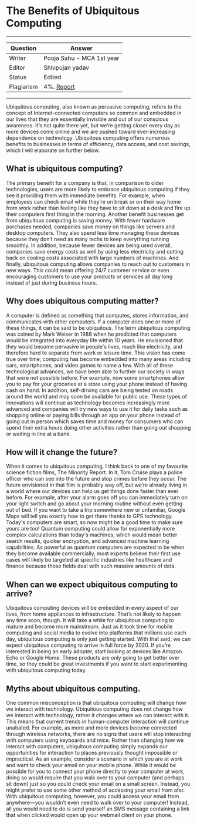# The Benefits of Ubiquitous Computing

---

| Question   | Answer |
| ---------- | ------ |
| Writer     | Pooja Sahu - MCA 1st year|
| Editor     | Shivpujan yadav|
| Status     | Edited |
| Plagiarism | 4%. [Report](https://github.com/shivpujan12/Srijan-2022/blob/main/articles/plagReports/)|

---

Ubiquitous computing, also known as pervasive computing, refers to the concept of Internet-connected computers so common and embedded in our lives that they are essentially invisible and out of our conscious awareness. It’s not quite there yet, but we’re getting closer every day as more devices come online and we are pushed toward ever-increasing dependence on technology. Ubiquitous computing offers numerous benefits to businesses in terms of efficiency, data access, and cost savings, which I will elaborate on further below.

## What is ubiquitous computing?

The primary benefit for a company is that, in comparison to older technologies, users are more likely to embrace ubiquitous computing if they see it providing them with immediate benefits. For example, when employees can check email while they’re on break or on their way home from work rather than feeling like they have to sit down at a desk and fire up their computers first thing in the morning. Another benefit businesses get from ubiquitous computing is saving money. With fewer hardware purchases needed, companies save money on things like servers and desktop computers. They also spend less time managing these devices because they don’t need as many techs to keep everything running smoothly. In addition, because fewer devices are being used overall, companies save energy costs as well by using less electricity and cutting back on cooling costs associated with large numbers of machines. And finally, ubiquitous computing allows companies to reach out to customers in new ways. This could mean offering 24/7 customer service or even encouraging customers to use your products or services all day long instead of just during business hours.

## Why does ubiquitous computing matter?

A computer is defined as something that computes, stores information, and communicates with other computers. If a computer does one or more of these things, it can be said to be ubiquitous. The term ubiquitous computing was coined by Mark Weiser in 1988 when he predicted that computers would be integrated into everyday life within 10 years. He envisioned that they would become pervasive in people's lives, much like electricity, and therefore hard to separate from work or leisure time. This vision has come true over time; computing has become embedded into many areas including cars, smartphones, and video games to name a few. With all of these technological advances, we have been able to further our society in ways that were not possible before. For example, now some smartphones allow you to pay for your groceries at a store using your phone instead of having cash on hand. In addition, self-driving cars are being tested on roads around the world and may soon be available for public use. These types of innovations will continue as technology becomes increasingly more advanced and companies will try new ways to use it for daily tasks such as shopping online or paying bills through an app on your phone instead of going out in person which saves time and money for consumers who can spend their extra hours doing other activities rather than going out shopping or waiting in line at a bank.

## How will it change the future?

When it comes to ubiquitous computing, I think back to one of my favourite science fiction films, The Minority Report. In it, Tom Cruise plays a police officer who can see into the future and stop crimes before they occur. The future envisioned in that film is probably way off, but we’re already living in a world where our devices can help us get things done faster than ever before. For example, after your alarm goes off you can immediately turn on your light switch and go about your morning routine without even getting out of bed. If you want to take a trip somewhere new or unfamiliar, Google Maps will tell you exactly how to get there thanks to GPS technology. Today's computers are smart, so now might be a good time to make sure yours are too! Quantum computing could allow for exponentially more complex calculations than today's machines, which would mean better search results, quicker encryption, and advanced machine learning capabilities. As powerful as quantum computers are expected to be when they become available commercially, most experts believe their first use cases will likely be targeted at specific industries like healthcare and finance because those fields deal with such massive amounts of data.

## When can we expect ubiquitous computing to arrive?

Ubiquitous computing devices will be embedded in every aspect of our lives, from home appliances to infrastructure. That’s not likely to happen any time soon, though. It will take a while for ubiquitous computing to mature and become more mainstream. Just as it took time for mobile computing and social media to evolve into platforms that millions use each day, ubiquitous computing is only just getting started. With that said, we can expect ubiquitous computing to arrive in full force by 2020. If you’re interested in being an early adopter, start looking at devices like Amazon Echo or Google Home. These products are only going to get better over time, so they could be great investments if you want to start experimenting with ubiquitous computing today.

## Myths about ubiquitous computing.

One common misconception is that ubiquitous computing will change how we interact with technology. Ubiquitous computing does not change how we interact with technology, rather it changes where we can interact with it. This means that current trends in human-computer interaction will continue unabated. For example, as more and more devices become connected through wireless networks, there are no signs that users will stop interacting with computers using keyboards and mice. Rather than changing how we interact with computers, ubiquitous computing simply expands our opportunities for interaction to places previously thought impossible or impractical. As an example, consider a scenario in which you are at work and want to check your email on your mobile phone. While it would be possible for you to connect your phone directly to your computer at work, doing so would require that you walk over to your computer (and perhaps sit down) just so you could check your email on a small screen. Instead, you might prefer to use some other method of accessing your email from afar. With ubiquitous computing, however, you could access your email from anywhere—you wouldn’t even need to walk over to your computer! Instead, all you would need to do is send yourself an SMS message containing a link that when clicked would open up your webmail client on your phone.
